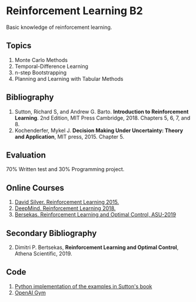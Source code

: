 # Reinforcement Learning B2
Basic knowledge of reinforcement learning.

## Topics
1. Monte Carlo Methods 
2. Temporal-Difference Learning
3. n-step Bootstrapping
4. Planning and Learning with Tabular Methods


## Bibliography
1. Sutton, Richard S, and Andrew G. Barto. **Introduction to Reinforcement Learning**. 2nd Edition, MIT Press Cambridge, 2018.  Chapters 5, 6, 7, and 8.
2. Kochenderfer, Mykel J. **Decision Making Under Uncertainty: Theory and Application**, MIT press, 2015. Chapter 5.

## Evaluation
70% Written test and 30% Programming project.

## Online Courses
1. [David Silver. Reinforcement Learning 2015.]( http://www0.cs.ucl.ac.uk/staff/d.silver/web/Teaching.html)
2. [DeepMind. Reinforcement Learning 2018.](https://www.youtube.com/playlist?list=PLqYmG7hTraZDNJre23vqCGIVpfZ_K2RZs)
3. [Bersekas. Reinforcement Learning and Optimal Control, ASU-2019](http://web.mit.edu/dimitrib/www/RLbook.html)

## Secondary Bibliography
2. Dimitri P. Bertsekas, **Reinforcement Learning and Optimal Control**, Athena Scientific, 2019.

## Code
1. [Python implementation of the examples in Sutton's book](https://github.com/ShangtongZhang/reinforcement-learning-an-introduction)
2. [OpenAI Gym](https://gym.openai.com)